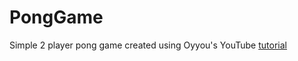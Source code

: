 # PongGame
Simple 2 player pong game created using Oyyou's YouTube [tutorial](https://www.youtube.com/watch?v=MMWbDFzst58&list=PLV27bZtgVIJqoeHrQq6Mt_S1-Fvq_zzGZ&index=10&ab_channel=Oyyou)
